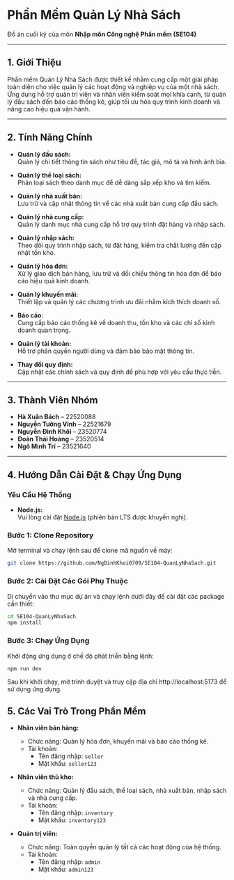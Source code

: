 # Phần Mềm Quản Lý Nhà Sách

Đồ án cuối kỳ của môn **Nhập môn Công nghệ Phần mềm (SE104)**

---

## 1. Giới Thiệu

Phần mềm Quản Lý Nhà Sách được thiết kế nhằm cung cấp một giải pháp toàn diện cho việc quản lý các hoạt động và nghiệp vụ của một nhà sách. Ứng dụng hỗ trợ quản trị viên và nhân viên kiểm soát mọi khía cạnh, từ quản lý đầu sách đến báo cáo thống kê, giúp tối ưu hóa quy trình kinh doanh và nâng cao hiệu quả vận hành.

---

## 2. Tính Năng Chính

- **Quản lý đầu sách:**  
  Quản lý chi tiết thông tin sách như tiêu đề, tác giả, mô tả và hình ảnh bìa.

- **Quản lý thể loại sách:**  
  Phân loại sách theo danh mục để dễ dàng sắp xếp kho và tìm kiếm.

- **Quản lý nhà xuất bản:**  
  Lưu trữ và cập nhật thông tin về các nhà xuất bản cung cấp đầu sách.

- **Quản lý nhà cung cấp:**  
  Quản lý danh mục nhà cung cấp hỗ trợ quy trình đặt hàng và nhập sách.

- **Quản lý nhập sách:**  
  Theo dõi quy trình nhập sách, từ đặt hàng, kiểm tra chất lượng đến cập nhật tồn kho.

- **Quản lý hóa đơn:**  
  Xử lý giao dịch bán hàng, lưu trữ và đối chiếu thông tin hóa đơn để báo cáo hiệu quả kinh doanh.

- **Quản lý khuyến mãi:**  
  Thiết lập và quản lý các chương trình ưu đãi nhằm kích thích doanh số.

- **Báo cáo:**  
  Cung cấp báo cáo thống kê về doanh thu, tồn kho và các chỉ số kinh doanh quan trọng.

- **Quản lý tài khoản:**  
  Hỗ trợ phân quyền người dùng và đảm bảo bảo mật thông tin.

- **Thay đổi quy định:**  
  Cập nhật các chính sách và quy định để phù hợp với yêu cầu thực tiễn.

---

## 3. Thành Viên Nhóm

- **Hà Xuân Bách** – 22520088  
- **Nguyễn Tường Vinh** – 22521679  
- **Nguyễn Đình Khôi** – 23520774  
- **Đoàn Thái Hoàng** – 23520514  
- **Ngô Minh Trí** – 23521640

---

## 4. Hướng Dẫn Cài Đặt & Chạy Ứng Dụng

### Yêu Cầu Hệ Thống

- **Node.js:**  
  Vui lòng cài đặt [Node.js](https://nodejs.org/) (phiên bản LTS được khuyến nghị).

### Bước 1: Clone Repository

Mở terminal và chạy lệnh sau để clone mã nguồn về máy:

```bash
git clone https://github.com/NgDinhKhoi0709/SE104-QuanLyNhaSach.git
```

### Bước 2: Cài Đặt Các Gói Phụ Thuộc
Di chuyển vào thư mục dự án và chạy lệnh dưới đây để cài đặt các package cần thiết:
```bash
cd SE104-QuanLyNhaSach
npm install
```

### Bước 3: Chạy Ứng Dụng
Khởi động ứng dụng ở chế độ phát triển bằng lệnh:
```bash
npm run dev
```
Sau khi khởi chạy, mở trình duyệt và truy cập địa chỉ http://localhost:5173 để sử dụng ứng dụng.

## 5. Các Vai Trò Trong Phần Mềm
- **Nhân viên bán hàng:**
  + Chức năng: Quản lý hóa đơn, khuyến mãi và báo cáo thống kê.
  + Tài khoản:
    + Tên đăng nhập: `seller`
    + Mật khẩu: `seller123`

- **Nhân viên thủ kho:**
  + Chức năng: Quản lý đầu sách, thể loại sách, nhà xuất bản, nhập sách và nhà cung cấp.
  + Tài khoản:
    + Tên đăng nhập: `inventory`
    + Mật khẩu: `inventory123`
   
- **Quản trị viên:**
  + Chức năng: Toàn quyền quản lý tất cả các hoạt động của hệ thống.
  + Tài khoản:
    + Tên đăng nhập: `admin`
    + Mật khẩu: `admin123`
    
